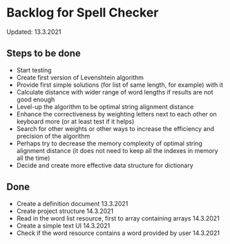 # Backlog for Spell Checker

Updated: 13.3.2021

## Steps to be done

* Start testing
* Create first version of Levenshtein algorithm
* Provide first simple solutions (for list of same length, for example) with it
* Calculate distance with wider range of word lengths if results are not good enough
* Level-up the algorithm to be optimal string alignment distance
* Enhance the correctiveness by weighting letters next to each other on keyboard more (or at least test if it helps)
* Search for other weights or other ways to increase the efficiency and precision of the algorithm
* Perhaps try to decrease the memory complexity of optimal string alignment distance (it does not need to keep all the indexes in memory all the time)
* Decide and create more effective data structure for dictionary

## Done

* Create a definition document 13.3.2021
* Create project structure 14.3.2021
* Read in the word list resource, first to array containing arrays 14.3.2021
* Create a simple text UI 14.3.2021
* Check if the word resource contains a word provided by user 14.3.2021
